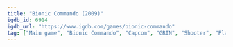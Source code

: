 ```yaml
---
title: "Bionic Commando (2009)"
igdb_id: 6914
igdb_url: "https://www.igdb.com/games/bionic-commando"
tag: ["Main game", "Bionic Commando", "Capcom", "GRIN", "Shooter", "Platform", "Adventure", "Single player", "Multiplayer", "Third person", "Action", "Science fiction"]
---
```

